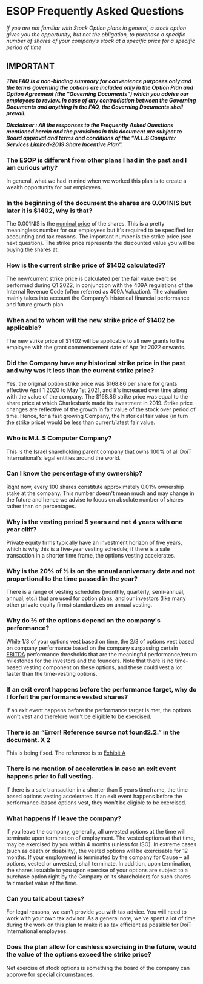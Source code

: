 # ESOP Frequently Asked Questions

*If you are not familiar with Stock Option plans in general, a stock option gives you the opportunity, but not the obligation, to purchase a specific number of shares of your company’s stock at a specific price for a specific period of time*

## IMPORTANT
***This FAQ is a non-binding summary for convenience purposes only and the terms governing the options are included only in the Option Plan and Option Agreement (the "Governing Documents") which you advise our employees to review. In case of any contradiction between the Governing Documents and anything in the FAQ, the Governing Documents shall prevail.***

***Disclaimer :  All the responses to the Frequently Asked Questions mentioned herein and the provisions in this document  are subject to Board approval and terms and conditions of the "M.L.S Computer Services Limited-2019 Share Incentive Plan".***


### The ESOP is different from other plans I had in the past and I am curious why?
In general, what we had in mind when we worked this plan is to create a wealth opportunity for our employees.

### In the beginning of the document the shares are 0.001NIS but later it is $1402, why is that?
The 0.001NIS is the [nominal price](https://www.quora.com/How-do-you-calculate-the-nominal-value-of-a-share) of the shares. This is a pretty meaningless number for our employees but it's required to be specified for accounting and tax reasons. The important number is the strike price (see next question). The strike price represents the discounted value you will be buying the shares at.

### How is the current strike price of $1402 calculated??
The new/current strike price is calculated per the fair value exercise performed during Q1 2022, in conjunction with the 409A regulations of the Internal Revenue Code (often referred as 409A Valuation). The valuation mainly takes into account the Company’s historical financial performance and future growth plan.

### When and to whom will the new strike price of $1402 be applicable?
The new strike price of $1402 will be applicable to all new grants to the employee with the grant commencement date of Apr 1st 2022 onwards.

### Did the Company have any historical strike price in the past and why was it less than the current strike price?
Yes, the original option strike price was $168.86 per share for grants effective April 1 2020 to May 1st 2021, and it's increased over time along with the value of the company. The $168.86 strike price was equal to the share price at which Charlesbank made its investment in 2019. Strike price changes are reflective of the growth in fair value of the stock over period of time. Hence, for a fast growing Company, the historical fair value (in turn the strike price) would be less than current/latest fair value.

### Who is M.L.S Computer Company?
This is the Israel shareholding parent company that owns 100% of all DoiT International's legal entities around the world.

### Can I know the percentage of my ownership?
Right now, every 100 shares constitute approximately 0.01% ownership stake at the company. This number doesn't mean much and may change in the future and hence we advise to focus on absolute number of shares rather than on percentages.

### Why is the vesting period 5 years and not 4 years with one year cliff?
Private equity firms typically have an investment horizon of five years, which is why this is a five-year vesting schedule; if there is a sale transaction in a shorter time frame, the options vesting accelerates.

### Why is the 20% of ⅓ is on the annual anniversary date and not proportional to the time passed in the year?
There is a range of vesting schedules (monthly, quarterly, semi-annual, annual, etc.) that are used for option plans, and our investors (like many other private equity firms) standardizes on annual vesting.

### Why do ⅔ of the options depend on the company's performance?
While 1/3 of your options vest based on time, the 2/3 of options vest based on company performance based on the company surpassing certain [EBITDA](https://en.wikipedia.org/wiki/Earnings_before_interest,_taxes,_depreciation,_and_amortization) performance thresholds that are the meaningful performance/return milestones for the investors and the founders.  Note that there is no time-based vesting component on these options, and these could vest a lot faster than the time-vesting options.

### If an exit event happens before the performance target, why do I forfeit the performance vested shares?
If an exit event happens before the performance target is met, the options won't vest and therefore won't be eligible to be exercised.

### There is an “Error! Reference source not found2.2.” in the document. X 2
This is being fixed. The reference is to [Exhibit A](https://l.doit-intl.com/option-plan)

### There is no mention of acceleration in case an exit event happens prior to full vesting.
If there is a sale transaction in a shorter than 5 years timeframe, the time based options vesting accelerates. If an exit event happens before the performance-based options vest, they won't be eligible to be exercised.

### What happens if I leave the company?
If you leave the company, generally, all unvested options at the time will terminate upon termination of employment. The vested options at that time, may be exercised by you within 4 months (unless for ISO). In extreme cases (such as death or disability), the vested options will be exercisable for 12 months. If your employment is terminated by the company for Cause – all options, vested or unvested, shall terminate. In addition, upon termination, the shares issuable to you upon exercise of your options are subject to a purchase option right by the Company or its shareholders for such shares fair market value at the time.

### Can you talk about taxes?
For legal reasons, we can't provide you with tax advice. You will need to work with your own tax advisor. As a general note, we've spent a lot of time during the work on this plan to make it as tax efficient as possible for DoiT International employees.

### Does the plan allow for cashless exercising in the future, would the value of the options exceed the strike price?
Net exercise of stock options is something the board of the company can approve for special circumstances.
